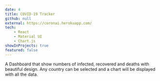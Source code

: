 ```yaml
---
date: 4
title: COVID-19 Tracker
github: null
external: https://coronai.herokuapp.com/
tech:
    - React
    - Material UI
    - Chart.js
showInProjects: true
featured: false
---
```


A Dashboard that show numbers of infected, recovered and deaths with beautiful design. Any country can be selected and a chart will be displayed with all the data.

